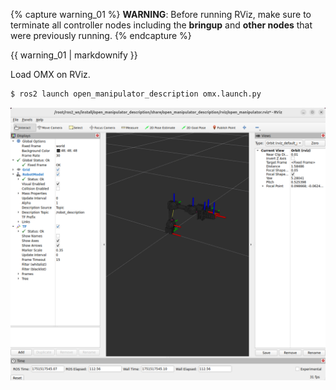 {% capture warning_01 %}
**WARNING**: Before running RViz, make sure to terminate all controller nodes including the **bringup** and **other nodes** that were previously running.
{% endcapture %}
<div class="notice--danger">{{ warning_01 | markdownify }}</div>

Load OMX on RViz.  
```bash
$ ros2 launch open_manipulator_description omx.launch.py
```  
![](/assets/images/platform/openmanipulator_x/ros2_omx_rviz.png) 